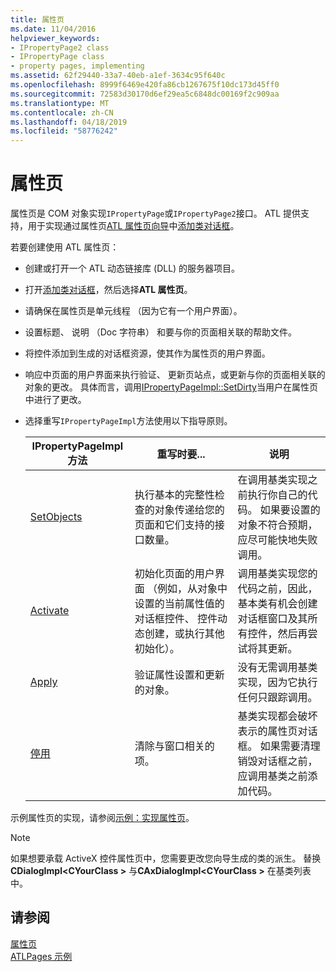 ```yaml
---
title: 属性页
ms.date: 11/04/2016
helpviewer_keywords:
- IPropertyPage2 class
- IPropertyPage class
- property pages, implementing
ms.assetid: 62f29440-33a7-40eb-a1ef-3634c95f640c
ms.openlocfilehash: 8999f6469e420fa86cb1267675f10dc173d45ff0
ms.sourcegitcommit: 72583d30170d6ef29ea5c6848dc00169f2c909aa
ms.translationtype: MT
ms.contentlocale: zh-CN
ms.lasthandoff: 04/18/2019
ms.locfileid: "58776242"
---
```

# <a name="implementing-property-pages"></a>属性页

属性页是 COM 对象实现`IPropertyPage`或`IPropertyPage2`接口。 ATL 提供支持，用于实现通过属性页[ATL 属性页向导](../atl/reference/atl-property-page-wizard.md)中[添加类对话框](../ide/add-class-dialog-box.md)。

若要创建使用 ATL 属性页：

- 创建或打开一个 ATL 动态链接库 (DLL) 的服务器项目。

- 打开[添加类对话框](../ide/add-class-dialog-box.md)，然后选择**ATL 属性页**。

- 请确保在属性页是单元线程 （因为它有一个用户界面）。

- 设置标题、 说明 （Doc 字符串） 和要与你的页面相关联的帮助文件。

- 将控件添加到生成的对话框资源，使其作为属性页的用户界面。

- 响应中页面的用户界面来执行验证、 更新页站点，或更新与你的页面相关联的对象的更改。 具体而言，调用[IPropertyPageImpl::SetDirty](../atl/reference/ipropertypageimpl-class.md#setdirty)当用户在属性页中进行了更改。

- 选择重写`IPropertyPageImpl`方法使用以下指导原则。

   |IPropertyPageImpl 方法|重写时要...|说明|
   |------------------------------|----------------------------------|-----------|
   |[SetObjects](../atl/reference/ipropertypageimpl-class.md#setobjects)|执行基本的完整性检查的对象传递给您的页面和它们支持的接口数量。|在调用基类实现之前执行你自己的代码。 如果要设置的对象不符合预期，应尽可能快地失败调用。|
   |[Activate](../atl/reference/ipropertypageimpl-class.md#activate)|初始化页面的用户界面 （例如，从对象中设置的当前属性值的对话框控件、 控件动态创建，或执行其他初始化）。|调用基类实现您的代码之前，因此，基本类有机会创建对话框窗口及其所有控件，然后再尝试将其更新。|
   |[Apply](../atl/reference/ipropertypageimpl-class.md#apply)|验证属性设置和更新的对象。|没有无需调用基类实现，因为它执行任何只跟踪调用。|
   |[停用](../atl/reference/ipropertypageimpl-class.md#deactivate)|清除与窗口相关的项。|基类实现都会破坏表示的属性页对话框。 如果需要清理销毁对话框之前，应调用基类之前添加代码。|

示例属性页的实现，请参阅[示例：实现属性页](../atl/example-implementing-a-property-page.md)。

> [!NOTE]
> 如果想要承载 ActiveX 控件属性页中，您需要更改您向导生成的类的派生。 替换**CDialogImpl\<CYourClass >** 与**CAxDialogImpl\<CYourClass >** 在基类列表中。

## <a name="see-also"></a>请参阅

[属性页](../atl/atl-com-property-pages.md)<br/>
[ATLPages 示例](../overview/visual-cpp-samples.md)
